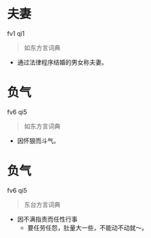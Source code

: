 # 夫妻
fv1 qi1
> 如东方言词典
- 通过法律程序结婚的男女称夫妻。

# 负气
fv6 qi5
> 如东方言词典
- 因怀狠而斗气。

# 负气
fv6 qi5
> 东台方言词典
- 因不满指责而任性行事
  - 要任劳任怨，肚量大一些，不能动不动就～。
